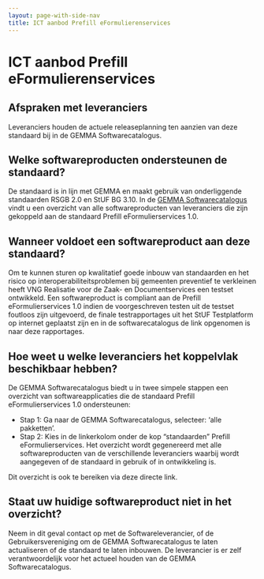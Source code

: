 ```yaml
---
layout: page-with-side-nav
title: ICT aanbod Prefill eFormulierenservices
---
```

# ICT aanbod Prefill eFormulierenservices

## Afspraken met leveranciers
Leveranciers houden de actuele releaseplanning ten aanzien van deze standaard bij in de GEMMA Softwarecatalogus.

## Welke softwareproducten ondersteunen de standaard?
De standaard is in lijn met GEMMA en maakt gebruik van onderliggende standaarden RSGB 2.0 en StUF BG 3.10. In de [GEMMA Softwarecatalogus](https://www.softwarecatalogus.nl/pakketten/norm_version/Prefill%20eFormulieren%20services%201%252E0) vindt u een overzicht van alle softwareproducten van leveranciers die zijn gekoppeld aan de standaard Prefill eFormulierservices 1.0.

## Wanneer voldoet een softwareproduct aan deze standaard?
Om te kunnen sturen op kwalitatief goede inbouw van standaarden en het risico op interoperabiliteitsproblemen bij gemeenten preventief te verkleinen heeft VNG Realisatie voor de Zaak- en Documentservices een testset ontwikkeld. Een softwareproduct is compliant aan de Prefill eFormulierservices 1.0 indien de voorgeschreven testen uit de testset foutloos zijn uitgevoerd, de finale testrapportages uit het StUF Testplatform op internet geplaatst zijn en in de softwarecatalogus de link opgenomen is naar deze rapportages.

## Hoe weet u welke leveranciers het koppelvlak beschikbaar hebben?
De GEMMA Softwarecatalogus biedt u in twee simpele stappen een overzicht van softwareapplicaties die de standaard Prefill eFormulierservices 1.0 ondersteunen:

* Stap 1: Ga naar de GEMMA Softwarecatalogus, selecteer: ‘alle pakketten’.
* Stap 2: Kies in de linkerkolom onder de kop “standaarden” Prefill eFormulierservices. Het overzicht wordt gegenereerd met alle softwareproducten van de verschillende leveranciers waarbij wordt aangegeven of de standaard in gebruik of in ontwikkeling is.

Dit overzicht is ook te bereiken via deze directe link.

## Staat uw huidige softwareproduct niet in het overzicht?
Neem in dit geval contact op met de Softwareleverancier, of de Gebruikersvereniging om de GEMMA Softwarecatalogus te laten actualiseren of de standaard te laten inbouwen. De leverancier is er zelf verantwoordelijk voor het actueel houden van de GEMMA Softwarecatalogus.
